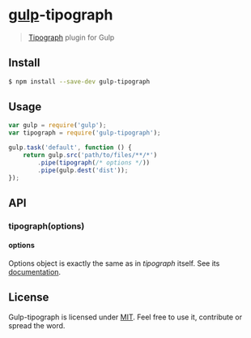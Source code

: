 # [gulp](http://gulpjs.com)-tipograph

> [Tipograph](https://github.com/nevyk/tipograph) plugin for Gulp


## Install

```bash
$ npm install --save-dev gulp-tipograph
```


## Usage

```js
var gulp = require('gulp');
var tipograph = require('gulp-tipograph');

gulp.task('default', function () {
    return gulp.src('path/to/files/**/*')
        .pipe(tipograph(/* options */))
        .pipe(gulp.dest('dist'));
});
```


## API

### tipograph(options)

#### options

Options object is exactly the same as in *tipograph* itself. See its
[documentation](https://github.com/pnevyk/tipograph/blob/master/README.md).


## License

Gulp-tipograph is licensed under [MIT](LICENSE). Feel free to use it, contribute or spread the word.
